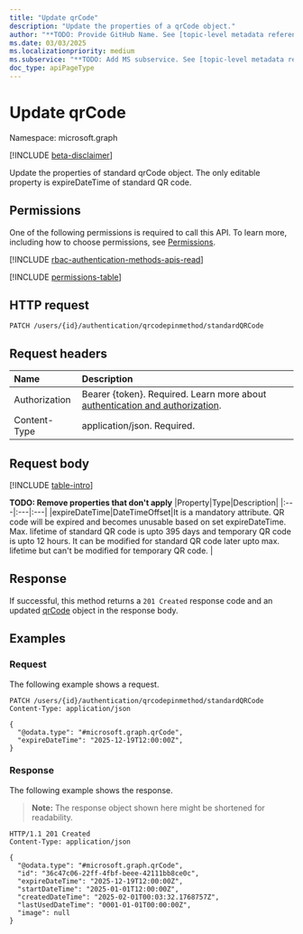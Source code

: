 ```yaml
---
title: "Update qrCode"
description: "Update the properties of a qrCode object."
author: "**TODO: Provide GitHub Name. See [topic-level metadata reference](https://aka.ms/msgo?pagePath=Document-APIs/Guidelines/Metadata)**"
ms.date: 03/03/2025
ms.localizationpriority: medium
ms.subservice: "**TODO: Add MS subservice. See [topic-level metadata reference](https://aka.ms/msgo?pagePath=Document-APIs/Guidelines/Metadata)**"
doc_type: apiPageType
---
```


# Update qrCode

Namespace: microsoft.graph

[!INCLUDE [beta-disclaimer](../../includes/beta-disclaimer.md)]

Update the properties of standard qrCode object. The only editable property is expireDateTime of standard QR code.

## Permissions
One of the following permissions is required to call this API. To learn more, including how to choose permissions, see [Permissions](/graph/permissions-reference).

[!INCLUDE [rbac-authentication-methods-apis-read](../includes/rbac-for-apis/rbac-authentication-methods-apis-read.md)]
<!-- {
  "blockType": "permissions",
  "name": "qrcode-update-permissions"
}
-->
[!INCLUDE [permissions-table](../includes/permissions/qrcode-update-permissions.md)]

## HTTP request

<!-- {
  "blockType": "ignored"
}
-->
``` http
PATCH /users/{id}/authentication/qrcodepinmethod/standardQRCode
```

## Request headers

|Name|Description|
|:---|:---|
|Authorization|Bearer {token}. Required. Learn more about [authentication and authorization](/graph/auth/auth-concepts).|
|Content-Type|application/json. Required.|

## Request body

[!INCLUDE [table-intro](../../includes/update-property-table-intro.md)]


**TODO: Remove properties that don't apply**
|Property|Type|Description|
|:---|:---|:---|
|expireDateTime|DateTimeOffset|It is a mandatory attribute. QR code will be expired and becomes unusable based on set expireDateTime. Max. lifetime of standard QR code is upto 395 days and temporary QR code is upto 12 hours. It can be modified for standard QR code later upto max. lifetime but can't be modified for temporary QR code. |

## Response

If successful, this method returns a `201 Created` response code and an updated [qrCode](../resources/qrcode.md) object in the response body.

## Examples

### Request

The following example shows a request.
<!-- {
  "blockType": "request",
  "name": "update_qrcode"
}
-->
``` http
PATCH /users/{id}/authentication/qrcodepinmethod/standardQRCode
Content-Type: application/json

{
  "@odata.type": "#microsoft.graph.qrCode",
  "expireDateTime": "2025-12-19T12:00:00Z",
}
```


### Response

The following example shows the response.
>**Note:** The response object shown here might be shortened for readability.
<!-- {
  "blockType": "response",
  "truncated": true
}
-->
``` http
HTTP/1.1 201 Created
Content-Type: application/json

{
  "@odata.type": "#microsoft.graph.qrCode",
  "id": "36c47c06-22ff-4fbf-beee-42111bb8ce0c",
  "expireDateTime": "2025-12-19T12:00:00Z",
  "startDateTime": "2025-01-01T12:00:00Z",
  "createdDateTime": "2025-02-01T00:03:32.1768757Z",
  "lastUsedDateTime": "0001-01-01T00:00:00Z",
  "image": null
}
```
